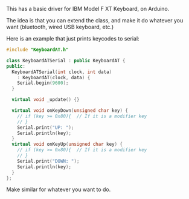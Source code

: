 This has a basic driver for IBM Model F XT Keyboard, on Arduino.

The idea is that you can extend the class, and make it do whatever you want (bluetooth, wired USB keyboard, etc.)

Here is an example that just prints keycodes to serial:

```cpp
#include "KeyboardAT.h"

class KeyboardATSerial : public KeyboardAT {
public:
  KeyboardATSerial(int clock, int data)
    : KeyboardAT(clock, data) {
    Serial.begin(9600);
  }

  virtual void _update() {}

  virtual void onKeyDown(unsigned char key) {
    // if (key >= 0x80){  // If it is a modifier key
    // }
    Serial.print("UP: ");
    Serial.println(key);
  }
  virtual void onKeyUp(unsigned char key) {
    // if (key >= 0x80){  // If it is a modifier key
    // }
    Serial.print("DOWN: ");
    Serial.println(key);
  }
};
```

Make similar for whatever you want to do.
